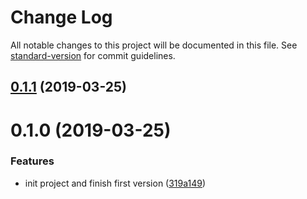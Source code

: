 # Change Log

All notable changes to this project will be documented in this file. See [standard-version](https://github.com/conventional-changelog/standard-version) for commit guidelines.

<a name="0.1.1"></a>
## [0.1.1](https://github.com/HenryYong/tool-cli/compare/v0.1.0...v0.1.1) (2019-03-25)



<a name="0.1.0"></a>
# 0.1.0 (2019-03-25)


### Features

* init project and finish first version ([319a149](https://github.com/HenryYong/tool-cli/commit/319a149))
